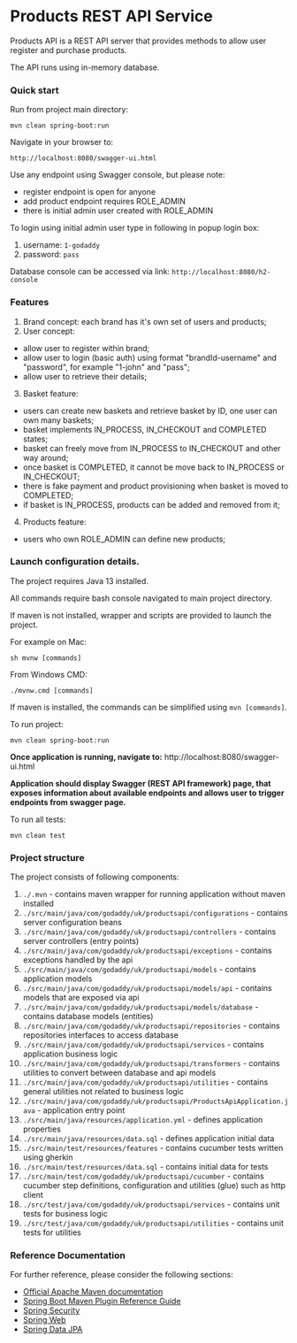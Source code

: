 # Products REST API Service

Products API is a REST API server that provides methods to allow user register and purchase products.

The API runs using in-memory database.

### Quick start

Run from project main directory:

``mvn clean spring-boot:run``

Navigate in your browser to:

``http://localhost:8080/swagger-ui.html``

Use any endpoint using Swagger console, but please note:
- register endpoint is open for anyone
- add product endpoint requires ROLE_ADMIN
- there is initial admin user created with ROLE_ADMIN

To login using initial admin user type in following in popup login box:
1. username: ``1-godaddy``
2. password: ``pass``

Database console can be accessed via link:
``http://localhost:8080/h2-console``

### Features

1. Brand concept: each brand has it's own set of users and products; 
2. User concept:
- allow user to register within brand;
- allow user to login (basic auth) using format "brandId-username" and "password", for example "1-john" and "pass";
- allow user to retrieve their details;
3. Basket feature:
- users can create new baskets and retrieve basket by ID, one user can own many baskets;
- basket implements IN_PROCESS, IN_CHECKOUT and COMPLETED states;
- basket can freely move from IN_PROCESS to IN_CHECKOUT and other way around;
- once basket is COMPLETED, it cannot be move back to IN_PROCESS or IN_CHECKOUT;
- there is fake payment and product provisioning when basket is moved to COMPLETED;
- if basket is IN_PROCESS, products can be added and removed from it;
4. Products feature:
- users who own ROLE_ADMIN can define new products;
 
### Launch configuration details.

The project requires Java 13 installed.

All commands require bash console navigated to main project directory.

If maven is not installed, wrapper and scripts are provided to launch the project.

For example on Mac:

``sh mvnw [commands]``

From Windows CMD:

``./mvnw.cmd [commands]``

If maven is installed, the commands can be simplified using `mvn [commands]`.

To run project:

``mvn clean spring-boot:run``

**Once application is running, navigate to:** 
http://localhost:8080/swagger-ui.html

**Application should display Swagger (REST API framework) page, that exposes information about available endpoints and allows user to trigger endpoints from swagger page.**

To run all tests:

``mvn clean test``

### Project structure

The project consists of following components:

1. ``./.mvn`` - contains maven wrapper for running application without maven installed
2.  ``./src/main/java/com/godaddy/uk/productsapi/configurations`` - contains server configuration beans
3.  ``./src/main/java/com/godaddy/uk/productsapi/controllers`` - contains server controllers (entry points)
4.  ``./src/main/java/com/godaddy/uk/productsapi/exceptions`` - contains exceptions handled by the api
5.  ``./src/main/java/com/godaddy/uk/productsapi/models`` - contains application models
6.  ``./src/main/java/com/godaddy/uk/productsapi/models/api`` - contains models that are exposed via api
7.  ``./src/main/java/com/godaddy/uk/productsapi/models/database`` - contains database models (entities)
8.  ``./src/main/java/com/godaddy/uk/productsapi/repositories`` - contains repositories interfaces to access database
9.  ``./src/main/java/com/godaddy/uk/productsapi/services`` - contains application business logic
10.  ``./src/main/java/com/godaddy/uk/productsapi/transformers`` - contains utilities to convert between database and api models
11.  ``./src/main/java/com/godaddy/uk/productsapi/utilities`` - contains general utilities not related to business logic 
12.  ``./src/main/java/com/godaddy/uk/productsapi/ProductsApiApplication.java`` - application entry point
13.  ``./src/main/java/resources/application.yml`` - defines application properties
14.  ``./src/main/java/resources/data.sql`` - defines application initial data
15.  ``./src/main/test/resources/features`` - contains cucumber tests written using gherkin
16.  ``./src/main/test/resources/data.sql`` - contains initial data for tests 
17.  ``./src/main/test/com/godaddy/uk/productsapi/cucumber`` - contains cucumber step definitions, configuration and utilities (glue) such as http client
18. ``./src/test/java/com/godaddy/uk/productsapi/services`` - contains unit tests for business logic
19. ``./src/test/java/com/godaddy/uk/productsapi/utilities`` - contains unit tests for utilities
 

### Reference Documentation
For further reference, please consider the following sections:

* [Official Apache Maven documentation](https://maven.apache.org/guides/index.html)
* [Spring Boot Maven Plugin Reference Guide](https://docs.spring.io/spring-boot/docs/2.2.2.RELEASE/maven-plugin/)
* [Spring Security](https://docs.spring.io/spring-boot/docs/2.2.2.RELEASE/reference/htmlsingle/#boot-features-security)
* [Spring Web](https://docs.spring.io/spring-boot/docs/2.2.2.RELEASE/reference/htmlsingle/#boot-features-developing-web-applications)
* [Spring Data JPA](https://docs.spring.io/spring-boot/docs/2.2.2.RELEASE/reference/htmlsingle/#boot-features-jpa-and-spring-data)